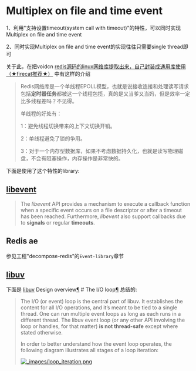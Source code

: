 

# Multiplex on file and time event

1、利用"支持设置timeout(system call with timeout)"的特性，可以同时实现Multiplex on file and time event

2、同时实现Multiplex on file and time event的实现往往只需要single thread即可

关于此，在把voidcn [redis源码的linux网络库提取出来，自己封装成通用库使用（★firecat推荐★）](http://www.voidcn.com/article/p-agorceqr-brv.html) 中有这样的介绍

> Redis网络库是一个单线程EPOLL模型，也就是说接收连接和处理读写请求包括**定时器任务**都被这一个线程包揽，真的是又当爹又当妈，但是效率一定比多线程差吗？不见得。
>
> 单线程的好处有： 
>
> 1：避免线程切换带来的上下文切换开销。 
>
> 2：单线程避免了锁的争用。 
>
> 3：对于一个内存型数据库，如果不考虑数据持久化，也就是读写物理磁盘，不会有阻塞操作，内存操作是非常快的。



下面是使用了这个特性的library:

## [libevent](https://libevent.org/) 

> The *libevent* API provides a mechanism to execute a callback function when a specific event occurs on a file descriptor or after a timeout has been reached. Furthermore, *libevent* also support callbacks due to **signals** or regular **timeouts**.

## Redis ae

参见工程"decompose-redis"的`Event-library`章节

## [libuv](https://libuv.org/) 

下面是 [libuv](https://libuv.org/) Design overview[¶](http://docs.libuv.org/en/v1.x/design.html#design-overview) # The I/O loop[¶](http://docs.libuv.org/en/v1.x/design.html#the-i-o-loop) 总结的: 

> The I/O (or event) loop is the central part of libuv. It establishes the content for all I/O operations, and it’s meant to be tied to a single thread. One can run multiple event loops as long as each runs in a different thread. The libuv event loop (or any other API involving the loop or handles, for that matter) **is not thread-safe** except where stated otherwise.
>
> In order to better understand how the event loop operates, the following diagram illustrates all stages of a loop iteration:
>
> [![_images/loop_iteration.png](http://docs.libuv.org/en/v1.x/_images/loop_iteration.png)](http://docs.libuv.org/en/v1.x/_images/loop_iteration.png)



